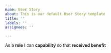 ```yaml
---
name: User Story
about: This is our default User Story template
title: ''
labels: ''
assignees: ''

---
```


As a **role** I can **capability** so that **received benefit**
